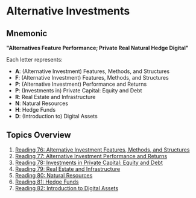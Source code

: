 # Alternative Investments

## Mnemonic
**"Alternatives Feature Performance; Private Real Natural Hedge Digital"**

Each letter represents:
- **A**: (Alternative Investment) Features, Methods, and Structures
- **F**: (Alternative Investment) Features, Methods, and Structures
- **P**: (Alternative Investment) Performance and Returns
- **P**: (Investments in) Private Capital: Equity and Debt
- **R**: Real Estate and Infrastructure
- **N**: Natural Resources
- **H**: Hedge Funds
- **D**: (Introduction to) Digital Assets

## Topics Overview

1. [Reading 76: Alternative Investment Features, Methods, and Structures](/LOS/Alts/Reading%2076.md)
2. [Reading 77: Alternative Investment Performance and Returns](/LOS/Alts/Reading%2077.md)
3. [Reading 78: Investments in Private Capital: Equity and Debt](/LOS/Alts/Reading%2078.md)
4. [Reading 79: Real Estate and Infrastructure](/LOS/Alts/Reading%2079.md)
5. [Reading 80: Natural Resources](/LOS/Alts/Reading%2080.md)
6. [Reading 81: Hedge Funds](/LOS/Alts/Reading%2081.md)
7. [Reading 82: Introduction to Digital Assets](/LOS/Alts/Reading%2082.md)